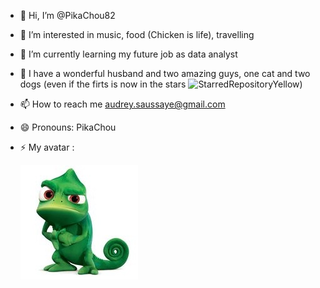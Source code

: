 - 👋 Hi, I’m @PikaChou82
- 👀 I’m interested in music, food (Chicken is life), travelling
- 🌱 I’m currently learning my future job as data analyst
- 💞️ I have a wonderful husband and two amazing guys, one cat and two dogs (even if the firts is now in the stars ![StarredRepositoryYellow
](https://cdn.jsdelivr.net/gh/Readme-Workflows/Readme-Icons@main/icons/octicons/StarredRepositoryYellow.svg))
- 📫 How to reach me audrey.saussaye@gmail.com
- 😄 Pronouns: PikaChou
- ⚡ My avatar :
  
  ![Mon icône](Pascal.jpg)


<!---
PikaChou82/PikaChou82 is a ✨ special ✨ repository because its `README.md` (this file) appears on your GitHub profile.
You can click the Preview link to take a look at your changes.
--->

